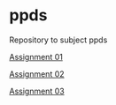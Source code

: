 # ppds
Repository to subject ppds

[Assignment 01](https://github.com/Samo8/ppds/tree/01)

[Assignment 02](https://github.com/Samo8/ppds/tree/02)

[Assignment 03](https://github.com/Samo8/ppds/tree/03)